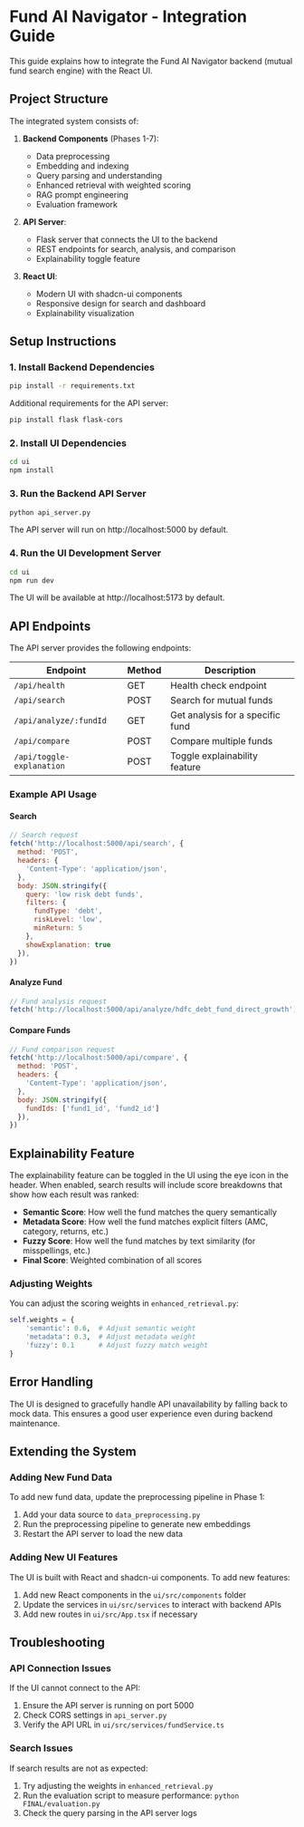 # Fund AI Navigator - Integration Guide

This guide explains how to integrate the Fund AI Navigator backend (mutual fund search engine) with the React UI.

## Project Structure

The integrated system consists of:

1. **Backend Components** (Phases 1-7):
   - Data preprocessing
   - Embedding and indexing
   - Query parsing and understanding
   - Enhanced retrieval with weighted scoring
   - RAG prompt engineering
   - Evaluation framework

2. **API Server**:
   - Flask server that connects the UI to the backend
   - REST endpoints for search, analysis, and comparison
   - Explainability toggle feature

3. **React UI**:
   - Modern UI with shadcn-ui components
   - Responsive design for search and dashboard
   - Explainability visualization

## Setup Instructions

### 1. Install Backend Dependencies

```bash
pip install -r requirements.txt
```

Additional requirements for the API server:
```bash
pip install flask flask-cors
```

### 2. Install UI Dependencies

```bash
cd ui
npm install
```

### 3. Run the Backend API Server

```bash
python api_server.py
```

The API server will run on http://localhost:5000 by default.

### 4. Run the UI Development Server

```bash
cd ui
npm run dev
```

The UI will be available at http://localhost:5173 by default.

## API Endpoints

The API server provides the following endpoints:

| Endpoint | Method | Description |
|----------|--------|-------------|
| `/api/health` | GET | Health check endpoint |
| `/api/search` | POST | Search for mutual funds |
| `/api/analyze/:fundId` | GET | Get analysis for a specific fund |
| `/api/compare` | POST | Compare multiple funds |
| `/api/toggle-explanation` | POST | Toggle explainability feature |

### Example API Usage

#### Search

```javascript
// Search request
fetch('http://localhost:5000/api/search', {
  method: 'POST',
  headers: {
    'Content-Type': 'application/json',
  },
  body: JSON.stringify({
    query: 'low risk debt funds',
    filters: {
      fundType: 'debt',
      riskLevel: 'low',
      minReturn: 5
    },
    showExplanation: true
  }),
})
```

#### Analyze Fund

```javascript
// Fund analysis request
fetch('http://localhost:5000/api/analyze/hdfc_debt_fund_direct_growth')
```

#### Compare Funds

```javascript
// Fund comparison request
fetch('http://localhost:5000/api/compare', {
  method: 'POST',
  headers: {
    'Content-Type': 'application/json',
  },
  body: JSON.stringify({
    fundIds: ['fund1_id', 'fund2_id']
  }),
})
```

## Explainability Feature

The explainability feature can be toggled in the UI using the eye icon in the header. When enabled, search results will include score breakdowns that show how each result was ranked:

- **Semantic Score**: How well the fund matches the query semantically
- **Metadata Score**: How well the fund matches explicit filters (AMC, category, returns, etc.)
- **Fuzzy Score**: How well the fund matches by text similarity (for misspellings, etc.)
- **Final Score**: Weighted combination of all scores

### Adjusting Weights

You can adjust the scoring weights in `enhanced_retrieval.py`:

```python
self.weights = {
    'semantic': 0.6,  # Adjust semantic weight
    'metadata': 0.3,  # Adjust metadata weight
    'fuzzy': 0.1      # Adjust fuzzy match weight
}
```

## Error Handling

The UI is designed to gracefully handle API unavailability by falling back to mock data. This ensures a good user experience even during backend maintenance.

## Extending the System

### Adding New Fund Data

To add new fund data, update the preprocessing pipeline in Phase 1:

1. Add your data source to `data_preprocessing.py`
2. Run the preprocessing pipeline to generate new embeddings
3. Restart the API server to load the new data

### Adding New UI Features

The UI is built with React and shadcn-ui components. To add new features:

1. Add new React components in the `ui/src/components` folder
2. Update the services in `ui/src/services` to interact with backend APIs
3. Add new routes in `ui/src/App.tsx` if necessary

## Troubleshooting

### API Connection Issues

If the UI cannot connect to the API:

1. Ensure the API server is running on port 5000
2. Check CORS settings in `api_server.py`
3. Verify the API URL in `ui/src/services/fundService.ts`

### Search Issues

If search results are not as expected:

1. Try adjusting the weights in `enhanced_retrieval.py`
2. Run the evaluation script to measure performance: `python FINAL/evaluation.py`
3. Check the query parsing in the API server logs 